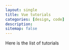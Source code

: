 ```yaml
---
layout: single
title: Vue tutorials
categories: [design, code]
description: 
sitemap: false
---
```


Here is the list of tutorials